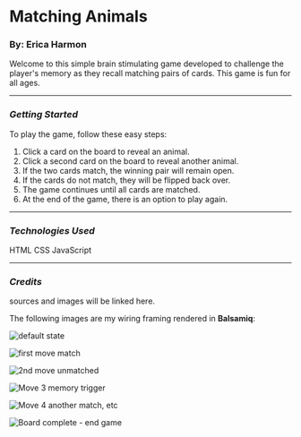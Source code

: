 # Matching Animals
### By: Erica Harmon
Welcome to this simple brain stimulating game developed to challenge the player's memory as they recall matching pairs of cards. This game is fun for all ages.
***
### **_Getting Started_**
To play the game, follow these easy steps:
1. Click a card on the board to reveal an animal.
2. Click a second card on the board to reveal another animal.
3. If the two cards match, the winning pair will remain open.
4. If the cards do not match, they will be flipped back over.
5. The game continues until all cards are matched. 
6. At the end of the game, there is an option to play again.
***
### **_Technologies Used_**
HTML
CSS
JavaScript
***
### **_Credits_**
sources and images will be linked here.

The following images are my wiring framing rendered in **Balsamiq**:

![default state](https://github.com/harmonica23/matching_animals/assets/150699243/1c93c526-f725-4d74-8b10-34b703454cf8)

![first move match](https://github.com/harmonica23/matching_animals/assets/150699243/bd297439-b02d-4dd1-ad52-3384ec8678c9)

![2nd move unmatched](https://github.com/harmonica23/matching_animals/assets/150699243/ca66decc-dbc1-486c-b50c-999fc18d4252)

![Move 3 memory trigger](https://github.com/harmonica23/matching_animals/assets/150699243/750796b5-c9c8-4b54-8f5d-c7f8f77b7e3a)

![Move 4 another match, etc](https://github.com/harmonica23/matching_animals/assets/150699243/b319bb89-e3f8-4cee-a7de-2a9e3f71dfed)

![Board complete - end game](https://github.com/harmonica23/matching_animals/assets/150699243/f777381a-3e15-455b-86b1-b780a17767db)


